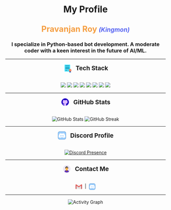<h1 align="center">My Profile</h1>

<h2 align="center"><span style="color:#F59E42;font-weight:bold;font-size:1.2em;">Pravanjan Roy</span> <span style="color:#5865F2;font-style:italic;font-size:0.9em;">(Kingmon)</span></h2>
<h3 align="center">I specialize in <b>Python-based</b> bot development. A moderate coder with a keen interest in the future of <b>AI/ML</b>.</h3>

---

<div align="center">
  <img src="data/tech.gif" alt="Tech" width="28" style="vertical-align:middle; margin-right:8px;"/>
  <span style="font-size:1.35em; vertical-align:middle;"><b>Tech Stack</b></span>
</div>

<br>

<p align="center">
  <img src="https://img.shields.io/badge/-Python-333333?style=flat&logo=python"/>
  <img src="https://img.shields.io/badge/-discord.py-7289DA?logo=discord&logoColor=white&style=flat"/>
  <img src="https://img.shields.io/badge/-SQLite-003B57?style=flat&logo=sqlite"/>
  <img src="https://img.shields.io/badge/-MongoDB-47A248?style=flat&logo=mongodb&logoColor=white"/>
  <img src="https://img.shields.io/badge/-Git-F05032?style=flat&logo=git&logoColor=white"/>
  <img src="https://img.shields.io/badge/-VS%20Code-007ACC?style=flat&logo=visual-studio-code"/>
  <img src="https://img.shields.io/badge/-HTML5-E34F26?style=flat&logo=html5&logoColor=white"/>
  <img src="https://img.shields.io/badge/-CSS3-1572B6?style=flat&logo=css3&logoColor=white"/>
</p>

---

<div align="center">
  <img src="https://raw.githubusercontent.com/kingmon6996/kingmon6996/main/data/stats.gif" alt="Stats" width="28" style="vertical-align:middle; margin-right:8px;"/>
  <span style="font-size:1.35em; vertical-align:middle;"><b>GitHub Stats</b></span>
</div>

<br>

<p align="center">
  <img src="https://github-readme-stats.vercel.app/api?username=kingmon6996&show_icons=true&theme=github_dark" alt="GitHub Stats" />
  <img src="https://github-readme-streak-stats.herokuapp.com?user=kingmon6996&theme=github-dark&date_format=M%20j%5B%2C%20Y%5D" alt="GitHub Streak" />
</p>

---

<div align="center">
  <img src="data/discord.gif" alt="Discord" width="28" style="vertical-align:middle; margin-right:8px;"/>
  <span style="font-size:1.35em; vertical-align:middle;"><b>Discord Profile</b></span>
</div>

<br>

<p align="center">
  <a href="https://discord.com/users/1085738238385340467">
    <img src="data/profile.gif.gif" alt="Discord Presence" width="240" height="360" />
  </a>
</p>

---

<div align="center">
  <img src="data/contact.gif" alt="Contact" width="28" style="vertical-align:middle; margin-right:8px;"/>
  <span style="font-size:1.35em; vertical-align:middle;"><b>Contact Me</b></span>
</div>

<br>

<p align="center">
  <a href="mailto:deadpoolroy2006@gmail.com"><img src="data/email.gif" alt="Email" width="22" style="vertical-align:middle;"/></a>
  &nbsp;|&nbsp;
  <a href="https://discord.gg/vrUDNjGpkN"><img src="data/discord.gif" alt="Discord" width="22" style="vertical-align:middle;"/></a>
</p>

---

<p align="center">
  <img src="https://github-readme-activity-graph.vercel.app/graph?username=kingmon6996&theme=github-compact" alt="Activity Graph" />
</p>
